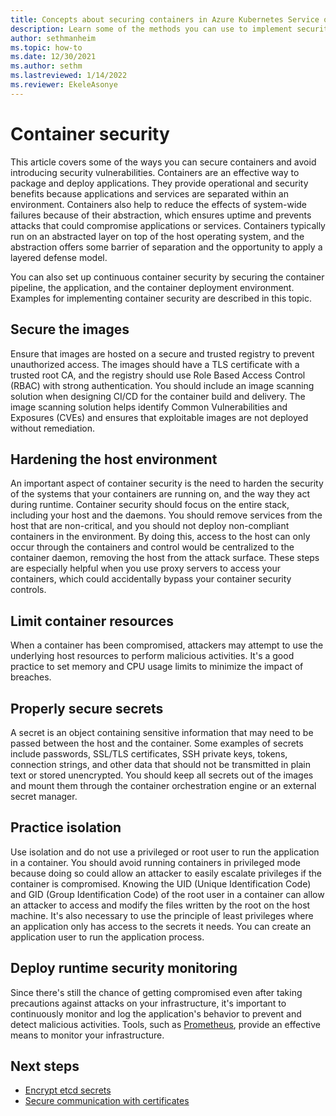 ```yaml
---
title: Concepts about securing containers in Azure Kubernetes Service on Azure Stack HCI and Windows Server
description: Learn some of the methods you can use to implement security for containers in Azure Kubernetes Service (AKS) on Azure Stack HCI.
author: sethmanheim
ms.topic: how-to
ms.date: 12/30/2021
ms.author: sethm 
ms.lastreviewed: 1/14/2022
ms.reviewer: EkeleAsonye
---
```


# Container security

This article covers some of the ways you can secure containers and avoid introducing security vulnerabilities. Containers are an effective way to package and deploy applications. They provide operational and security benefits because applications and services are separated within an environment. Containers also help to reduce the effects of system-wide failures because of their abstraction, which ensures uptime and prevents attacks that could compromise applications or services. Containers typically run on an abstracted layer on top of the host operating system, and the abstraction offers some barrier of separation and the opportunity to apply a layered defense model. 

You can also set up continuous container security by securing the container pipeline, the application, and the container deployment environment. Examples for implementing container security are described in this topic.

## Secure the images

Ensure that images are hosted on a secure and trusted registry to prevent unauthorized access. The images should have a TLS certificate with a trusted root CA, and the registry should use Role Based Access Control (RBAC) with strong authentication. You should include an image scanning solution when designing CI/CD for the container build and delivery. The image scanning solution helps identify Common Vulnerabilities and Exposures (CVEs) and ensures that exploitable images are not deployed without remediation.

## Hardening the host environment

An important aspect of container security is the need to harden the security of the systems that your containers are running on, and the way they act during runtime. Container security should focus on the entire stack, including your host and the daemons. You should remove services from the host that are non-critical, and you should not deploy non-compliant containers in the environment. By doing this, access to the host can only occur through the containers and control would be centralized to the container daemon, removing the host from the attack surface. These steps are especially helpful when you use proxy servers to access your containers, which could accidentally bypass your container security controls. 

## Limit container resources

When a container has been compromised, attackers may attempt to use the underlying host resources to perform malicious activities. It's a good practice to set memory and CPU usage limits to minimize the impact of breaches.

## Properly secure secrets

A secret is an object containing sensitive information that may need to be passed between the host and the container. Some examples of secrets include passwords, SSL/TLS certificates, SSH private keys, tokens, connection strings, and other data that should not be transmitted in plain text or stored unencrypted. You should keep all secrets out of the images and mount them through the container orchestration engine or an external secret manager.

## Practice isolation

Use isolation and do not use a privileged or root user to run the application in a container. You should avoid running containers in privileged mode because doing so could allow an attacker to easily escalate privileges if the container is compromised. Knowing the UID (Unique Identification Code) and GID (Group Identification Code) of the root user in a container can allow an attacker to access and modify the files written by the root on the host machine. It's also necessary to use the principle of least privileges where an application only has access to the secrets it needs. You can create an application user to run the application process. 

## Deploy runtime security monitoring

Since there's still the chance of getting compromised even after taking precautions against attacks on your infrastructure, it's important to continuously monitor and log the application's behavior to prevent and detect malicious activities. Tools, such as [Prometheus](https://github.com/prometheus/prometheus), provide an effective means to monitor your infrastructure.

## Next steps

- [Encrypt etcd secrets](encrypt-secrets.md) 
- [Secure communication with certificates](secure-communication.md)